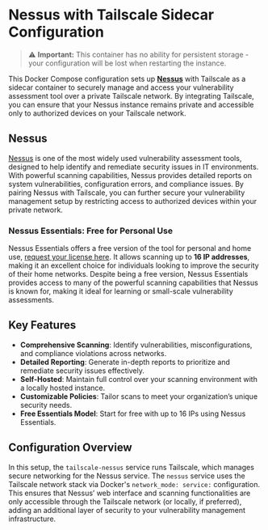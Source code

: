 # Nessus with Tailscale Sidecar Configuration

> ⚠️ **Important:** This container has no ability for persistent storage - your configuration will be lost when restarting the instance.

This Docker Compose configuration sets up **[Nessus](https://www.tenable.com/products/nessus)** with Tailscale as a sidecar container to securely manage and access your vulnerability assessment tool over a private Tailscale network. By integrating Tailscale, you can ensure that your Nessus instance remains private and accessible only to authorized devices on your Tailscale network.

## Nessus

[Nessus](https://www.tenable.com/products/nessus) is one of the most widely used vulnerability assessment tools, designed to help identify and remediate security issues in IT environments. With powerful scanning capabilities, Nessus provides detailed reports on system vulnerabilities, configuration errors, and compliance issues. By pairing Nessus with Tailscale, you can further secure your vulnerability management setup by restricting access to authorized devices within your private network.

### Nessus Essentials: Free for Personal Use

Nessus Essentials offers a free version of the tool for personal and home use, [request your license here](https://www.tenable.com/products/nessus/nessus-essentials). It allows scanning up to **16 IP addresses**, making it an excellent choice for individuals looking to improve the security of their home networks. Despite being a free version, Nessus Essentials provides access to many of the powerful scanning capabilities that Nessus is known for, making it ideal for learning or small-scale vulnerability assessments.

## Key Features

- **Comprehensive Scanning**: Identify vulnerabilities, misconfigurations, and compliance violations across networks.
- **Detailed Reporting**: Generate in-depth reports to prioritize and remediate security issues effectively.
- **Self-Hosted**: Maintain full control over your scanning environment with a locally hosted instance.
- **Customizable Policies**: Tailor scans to meet your organization’s unique security needs.
- **Free Essentials Model**: Start for free with up to 16 IPs using Nessus Essentials.

## Configuration Overview

In this setup, the `tailscale-nessus` service runs Tailscale, which manages secure networking for the Nessus service. The `nessus` service uses the Tailscale network stack via Docker's `network_mode: service:` configuration. This ensures that Nessus’ web interface and scanning functionalities are only accessible through the Tailscale network (or locally, if preferred), adding an additional layer of security to your vulnerability management infrastructure.

